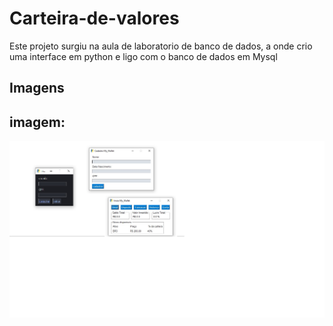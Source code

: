 # Carteira-de-valores
Este projeto surgiu na aula de laboratorio de banco de dados, a onde crio uma interface em python e ligo com o banco de dados em Mysql

## Imagens

## imagem:

<div align="center" >
<img src="./Mywallet.jpg" width="700px">
  </div>
